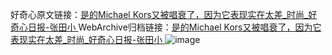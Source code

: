 好奇心原文链接：[是的Michael Kors又被唱衰了，因为它表现实在太差_时尚_好奇心日报-张田小 ](https://www.qdaily.com/articles/10160.html)
WebArchive归档链接：[是的Michael Kors又被唱衰了，因为它表现实在太差_时尚_好奇心日报-张田小 ](http://web.archive.org/web/20190623155750/https://www.qdaily.com/articles/10160.html)
![image](http://ww3.sinaimg.cn/large/007d5XDply1g3vv8xyas9j30u049h4qp)